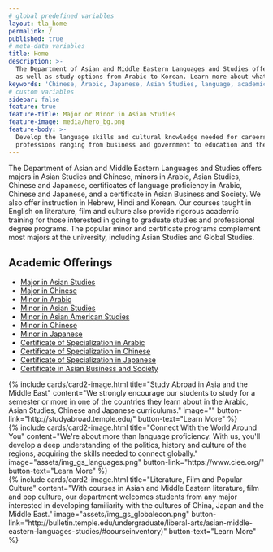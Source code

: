 ```yaml
---
# global predefined variables
layout: tla_home
permalink: /
published: true
# meta-data variables
title: Home
description: >-
  The Department of Asian and Middle Eastern Languages and Studies offers majors in Asian Studies and Chinese, 
  as well as study options from Arabic to Korean. Learn more about what Temple University’s College of Liberal Arts has to offer!
keywords: 'Chinese, Arabic, Japanese, Asian Studies, language, academic offerings, major, minor, certificate'
# custom variables
sidebar: false
feature: true
feature-title: Major or Minor in Asian Studies
feature-image: media/hero_bg.png
feature-body: >-
  Develop the language skills and cultural knowledge needed for careers and
  professions ranging from business and government to education and the media.
---
```

The Department of Asian and Middle Eastern Languages and Studies offers majors in Asian Studies and Chinese, minors in Arabic, Asian Studies, Chinese and Japanese, certificates of language proficiency in Arabic, Chinese and Japanese, and a certificate in Asian Business and Society. We also offer instruction in Hebrew, Hindi and Korean. Our courses taught in English on literature, film and culture also provide rigorous academic training for those interested in going to graduate studies and professional degree programs. The popular minor and certificate programs complement most majors at the university, including Asian Studies and Global Studies.

## Academic Offerings
 - [Major in Asian Studies](http://bulletin.temple.edu/undergraduate/liberal-arts/asian-studies/ba-asian-studies/)
 - [Major in Chinese](http://bulletin.temple.edu/undergraduate/liberal-arts/chinese/ba-chinese/)
 - [Minor in Arabic](http://bulletin.temple.edu/undergraduate/liberal-arts/arabic/arabic-minor/)
 - [Minor in Asian Studies](http://bulletin.temple.edu/undergraduate/liberal-arts/asian-studies/asian-studies-minor/)
 - [Minor in Asian American Studies](http://bulletin.temple.edu/undergraduate/liberal-arts/asian-studies/asian-american-studies-minor/#text)
 - [Minor in Chinese](http://bulletin.temple.edu/undergraduate/liberal-arts/chinese/minor-chinese/)
 - [Minor in Japanese](http://bulletin.temple.edu/undergraduate/liberal-arts/japanese/minor-japanese/)
  - [Certificate of Specialization in Arabic](http://bulletin.temple.edu/undergraduate/liberal-arts/arabic/certificate-specialization-arabic/)
 - [Certificate of Specialization in Chinese](http://bulletin.temple.edu/undergraduate/liberal-arts/chinese/certificate-specialization-chinese/)
 - [Certificate of Specialization in Japanese](http://bulletin.temple.edu/undergraduate/liberal-arts/japanese/certificate-specialization-japanese/)
 - [Certificate in Asian Business and Society](http://bulletin.temple.edu/undergraduate/liberal-arts/asian-studies/asian-business-society-certificate/)

<div class="row row-wide">
<div class="col m12 l4">{% include cards/card2-image.html title="Study Abroad in Asia and the Middle East" content="We strongly encourage our students to study for a semester or more in one of the countries they learn about in the Arabic, Asian Studies, Chinese and Japanese curriculums." image="" button-link="http://studyabroad.temple.edu/" button-text="Learn More" %}</div>
<div class="col m12 l4">{% include cards/card2-image.html title="Connect With the World Around You" content="We're about more than language proficiency. With us, you'll develop a deep understanding of the politics, history and culture of the regions, acquiring the skills needed to connect globally." image="assets/img_gs_languages.png" button-link="https://www.ciee.org/" button-text="Learn More" %}</div>
<div class="col m12 l4">{% include cards/card2-image.html title="Literature, Film and Popular Culture" content="With courses in Asian and Middle Eastern literature, film and pop culture, our department welcomes students from any major interested in developing familiarity with the cultures of China, Japan and the Middle East." image="assets/img_gs_globalecon.png" button-link="http://bulletin.temple.edu/undergraduate/liberal-arts/asian-middle-eastern-languages-studies/#courseinventory)" button-text="Learn More" %}</div>
</div>
